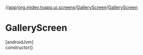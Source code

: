 //[app](../../../index.md)/[org.mjdev.tvapp.ui.screens](../index.md)/[GalleryScreen](index.md)/[GalleryScreen](-gallery-screen.md)

# GalleryScreen

[androidJvm]\
constructor()
